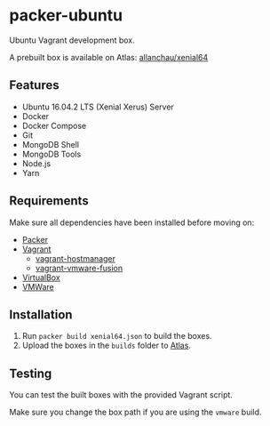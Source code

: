 # packer-ubuntu

Ubuntu Vagrant development box.

A prebuilt box is available on Atlas: [allanchau/xenial64](https://atlas.hashicorp.com/allanchau/boxes/xenial64)

## Features

- Ubuntu 16.04.2 LTS (Xenial Xerus) Server
- Docker
- Docker Compose
- Git
- MongoDB Shell
- MongoDB Tools
- Node.js
- Yarn

## Requirements

Make sure all dependencies have been installed before moving on:

  - [Packer](http://www.packer.io/)
  - [Vagrant](http://vagrantup.com/)
    - [vagrant-hostmanager](https://github.com/devopsgroup-io/vagrant-hostmanager/)
    - [vagrant-vmware-fusion](https://www.vagrantup.com/docs/vmware/installation.html)
  - [VirtualBox](https://www.virtualbox.org/)
  - [VMWare](http://www.vmware.com/products/fusion.html)

## Installation

1. Run `packer build xenial64.json` to build the boxes.
2. Upload the boxes in the `builds` folder to [Atlas](https://atlas.hashicorp.com).

## Testing

You can test the built boxes with the provided Vagrant script.

Make sure you change the box path if you are using the `vmware` build.
